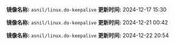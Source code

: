 **镜像名称:** `asnil/linux.do-keepalive`
**更新时间:** 2024-12-17 15:30

**镜像名称:** `asnil/linux.do-keepalive`
**更新时间:** 2024-12-21 00:42

**镜像名称:** `asnil/linux.do-keepalive`
**更新时间:** 2024-12-22 20:54

